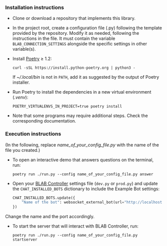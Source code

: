 ### Installation instructions

- Clone or download a repository that implements this library.

- In the project root, create a configuration file (.py) following the template provided by the repository.
  Modify it as needed, following the instructions in the file. It must contain the variable `BLAB_CONNECTION_SETTINGS`
  alongside the specific settings in other variable(s).

- Install [Poetry](https://python-poetry.org/) ≥ 1.2:

  ```shell
  curl -sSL https://install.python-poetry.org | python3 -
  ```
  If *~/.local/bin* is not in `PATH`, add it as suggested by the output of Poetry installer.

- Run Poetry to install the dependencies in a new virtual environment (_.venv_):

  ```shell
  POETRY_VIRTUALENVS_IN_PROJECT=true poetry install
  ```

- Note that some programs may require additional steps. Check the corresponding documentation.

### Execution instructions

(In the following, replace *name_of_your_config_file.py* with the name of the file you created.)

- To open an interactive demo that answers questions on the terminal, run:

  ```shell
  poetry run ./run.py --config name_of_your_config_file.py answer
  ```

- Open your [BLAB Controller](../../../blab-controller) settings file (`dev.py` or `prod.py`) and update
  the `CHAT_INSTALLED_BOTS` dictionary to include the Example Bot settings:

  ```python
  CHAT_INSTALLED_BOTS.update({
      "Name of the bot": websocket_external_bot(url="http://localhost:25220"),
  })
  ```

Change the name and the port accordingly.

- To start the server that will interact with BLAB Controller, run:

  ```shell
  poetry run ./run.py --config name_of_your_config_file.py startserver
  ```
